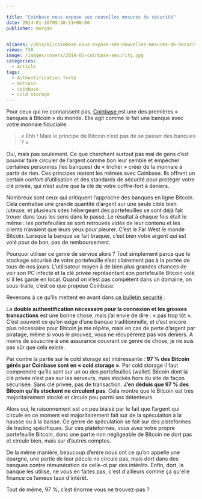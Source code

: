 ```yaml
---

title: "Coinbase nous expose ses nouvelles mesures de sécurité"
date: 2014-01-16T09:30:51+00:00
publisher: morgan


aliases: /2014/01/coinbase-nous-expose-ses-nouvelles-mesures-de-securite/
views: 738
image: /images/covers/2014-01-coinbase-security.jpg
categories:
  - Article
tags:
  - Authentification forte
  - Bitcoin
  - coinbase
  - cold storage
---
```

Pour ceux qui ne connaissent pas, [Coinbase ](https://coinbase.com/about)est une des premières « banques à Bitcoin » du monde. Elle agit comme le fait une banque avec votre monnaie fiduciaire.

> « Ehh ! Mais le principe de Bitcoin n’est pas de se passer des banques ? »

Oui, mais pas seulement. Ce que cherchent surtout pas mal de gens c’est pouvoir faire circuler de l’argent comme bon leur semble et empêcher certaines personnes (les banques) de « tricher » créer de la monnaie à partir de rien. Ces principes restent les mêmes avec Coinbase. Ils offrent un certain confort d’utilisation et des standards de sécurité pour protéger votre clé privée, qui n’est autre que la clé de votre coffre-fort à deniers.

Nombreux sont ceux qui critiquent l’approche des banques en ligne Bitcoin. Cela centralise une grande quantité d’argent sur une seule cible bien juteuse, et plusieurs sites hébergeant des portefeuilles se sont déjà fait trouer dans tous les sens dans le passé. Le résultat à chaque fois était le même : les portefeuilles se sont retrouvés vidés de leur contenu et les clients n’avaient que leurs yeux pour pleurer. C’est le Far West le monde Bitcoin. Lorsque la banque se fait braquer, c’est bien votre argent qui est volé pour de bon, pas de remboursement.

Pourquoi utiliser ce genre de service alors ? Tout simplement parce que le stockage sécurisé de votre portefeuille n’est clairement pas à la portée de tous de nos jours. L’utilisateur moyen à de bien plus grandes chances de voir son PC infecté et la clé privée représentant son portefeuille Bitcoin volé si il les garde en local. Quand on n’est pas compétent dans un domaine, on sous-traite, c’est ce que propose Coinbase.

Revenons à ce qu’ils mettent en avant dans [ce bulletin sécurité](http://bit.ly/LeH51J) :

La **double authentification nécessaire pour la connexion et les grosses transactions** est une bonne chose, mais j’ai envie de dire : « pas trop tôt ». C’est souvent ce qu’on exige d’une banque traditionnelle, et c’est encore plus nécessaire pour Bitcoin je me répète, mais en cas de perte d’argent par piratage, même si vous le prouvez, vous ne récupérerez pas vos deniers. A moins de souscrire à une assurance couvrant ce genre de chose, je ne suis pas sûr que cela existe.

Par contre la partie sur le cold storage est intéressante : **97 % des Bitcoin gérés par Coinbase sont en « cold storage »**. Par cold storage il faut comprendre qu’ils sont sur un ou des portefeuilles (wallet) Bitcoin dont la clé privée n’est pas sur les serveurs, mais stockés hors du site de façon sécurisée. Sans clé privée, pas de transaction. **J’en déduis que 97 % des Bitcoin qu’ils stockent ne circulent pas**. Cela montre que le Bitcoin est très majoritairement stocké et circule peu parmi ses détenteurs.

Alors oui, le raisonnement est un peu biaisé par le fait que l’argent qui circule en ce moment est majoritairement fait sur de la spéculation à la hausse ou à la baisse. Ce genre de spéculation se fait sur des plateformes de trading spécifiques. Sur ces plateformes, vous avez votre propre portefeuille Bitcoin, donc une partie non négligeable de Bitcoin ne dort pas et circule bien, mais sur d’autres comptes.

De la même manière, beaucoup d’entre nous ont ce qu’on appelle une épargne, une partie de leur pécule ne circule pas, mais dort dans des banques contre rémunération de celle-ci par des intérêts. Enfin, dort, la banque les utilise, ne vous en faites pas, c'est d'ailleurs comme ça qu'elle finance ce fameux taux d'intérêt.

Tout de même, 97 %, c’est énorme vous ne trouvez-pas ?

